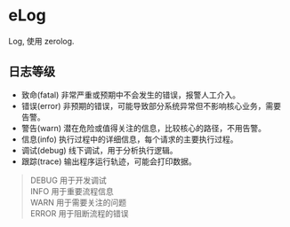 
# eLog

Log, 使用 zerolog.



## 日志等级

- 致命(fatal) 非常严重或预期中不会发生的错误，报警人工介入。
- 错误(error) 非预期的错误，可能导致部分系统异常但不影响核心业务，需要告警。
- 警告(warn) 潜在危险或值得关注的信息，比较核心的路径，不用告警。
- 信息(info) 执行过程中的详细信息，每个请求的主要执行过程。
- 调试(debug) 线下调试，用于分析执行逻辑。
- 跟踪(trace) 输出程序运行轨迹，可能会打印数据。


>DEBUG 用于开发调试   
INFO 用于重要流程信息  
WARN 用于需要关注的问题  
ERROR 用于阻断流程的错误  